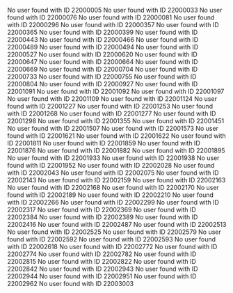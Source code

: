 No user found with ID 22000005
No user found with ID 22000033
No user found with ID 22000076
No user found with ID 22000081
No user found with ID 22000296
No user found with ID 22000357
No user found with ID 22000365
No user found with ID 22000399
No user found with ID 22000443
No user found with ID 22000466
No user found with ID 22000489
No user found with ID 22000494
No user found with ID 22000527
No user found with ID 22000620
No user found with ID 22000647
No user found with ID 22000664
No user found with ID 22000669
No user found with ID 22000704
No user found with ID 22000733
No user found with ID 22000755
No user found with ID 22000804
No user found with ID 22000927
No user found with ID 22001091
No user found with ID 22001092
No user found with ID 22001097
No user found with ID 22001109
No user found with ID 22001124
No user found with ID 22001227
No user found with ID 22001253
No user found with ID 22001268
No user found with ID 22001277
No user found with ID 22001298
No user found with ID 22001355
No user found with ID 22001451
No user found with ID 22001507
No user found with ID 22001573
No user found with ID 22001621
No user found with ID 22001622
No user found with ID 22001811
No user found with ID 22001859
No user found with ID 22001876
No user found with ID 22001882
No user found with ID 22001895
No user found with ID 22001933
No user found with ID 22001938
No user found with ID 22001952
No user found with ID 22002028
No user found with ID 22002043
No user found with ID 22002075
No user found with ID 22002143
No user found with ID 22002159
No user found with ID 22002163
No user found with ID 22002168
No user found with ID 22002170
No user found with ID 22002189
No user found with ID 22002210
No user found with ID 22002266
No user found with ID 22002299
No user found with ID 22002317
No user found with ID 22002369
No user found with ID 22002384
No user found with ID 22002389
No user found with ID 22002416
No user found with ID 22002487
No user found with ID 22002513
No user found with ID 22002525
No user found with ID 22002579
No user found with ID 22002592
No user found with ID 22002593
No user found with ID 22002618
No user found with ID 22002772
No user found with ID 22002774
No user found with ID 22002782
No user found with ID 22002815
No user found with ID 22002822
No user found with ID 22002842
No user found with ID 22002943
No user found with ID 22002944
No user found with ID 22002951
No user found with ID 22002962
No user found with ID 22003003